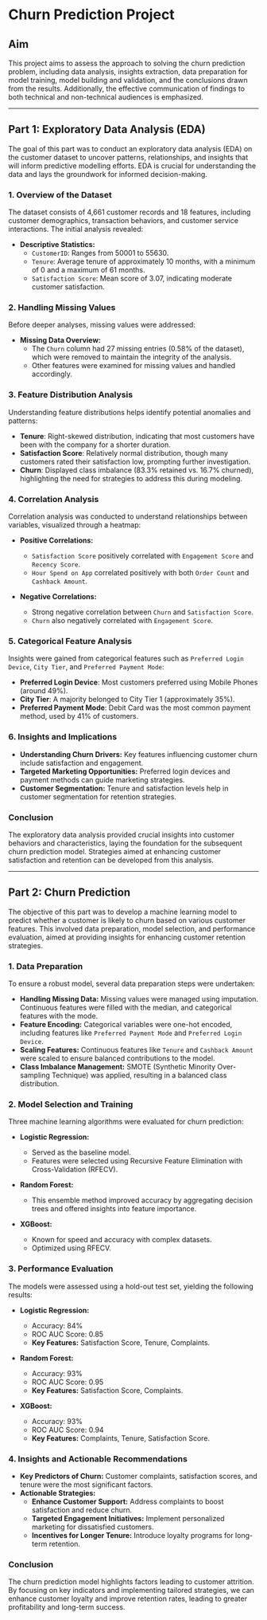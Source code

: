 # Churn Prediction Project

## Aim
This project aims to assess the approach to solving the churn prediction problem, including data analysis, insights extraction, data preparation for model training, model building and validation, and the conclusions drawn from the results. Additionally, the effective communication of findings to both technical and non-technical audiences is emphasized.

---

## Part 1: Exploratory Data Analysis (EDA)
The goal of this part was to conduct an exploratory data analysis (EDA) on the customer dataset to uncover patterns, relationships, and insights that will inform predictive modelling efforts. EDA is crucial for understanding the data and lays the groundwork for informed decision-making.

### 1. Overview of the Dataset
The dataset consists of 4,661 customer records and 18 features, including customer demographics, transaction behaviors, and customer service interactions. The initial analysis revealed:

- **Descriptive Statistics:**
  - `CustomerID`: Ranges from 50001 to 55630.
  - `Tenure`: Average tenure of approximately 10 months, with a minimum of 0 and a maximum of 61 months.
  - `Satisfaction Score`: Mean score of 3.07, indicating moderate customer satisfaction.

### 2. Handling Missing Values
Before deeper analyses, missing values were addressed:

- **Missing Data Overview:** 
  - The `Churn` column had 27 missing entries (0.58% of the dataset), which were removed to maintain the integrity of the analysis.
  - Other features were examined for missing values and handled accordingly.

### 3. Feature Distribution Analysis
Understanding feature distributions helps identify potential anomalies and patterns:

- **Tenure**: Right-skewed distribution, indicating that most customers have been with the company for a shorter duration.
- **Satisfaction Score**: Relatively normal distribution, though many customers rated their satisfaction low, prompting further investigation.
- **Churn**: Displayed class imbalance (83.3% retained vs. 16.7% churned), highlighting the need for strategies to address this during modeling.

### 4. Correlation Analysis
Correlation analysis was conducted to understand relationships between variables, visualized through a heatmap:

- **Positive Correlations:**
  - `Satisfaction Score` positively correlated with `Engagement Score` and `Recency Score`.
  - `Hour Spend on App` correlated positively with both `Order Count` and `Cashback Amount`.

- **Negative Correlations:**
  - Strong negative correlation between `Churn` and `Satisfaction Score`.
  - `Churn` also negatively correlated with `Engagement Score`.

### 5. Categorical Feature Analysis
Insights were gained from categorical features such as `Preferred Login Device`, `City Tier`, and `Preferred Payment Mode`:

- **Preferred Login Device**: Most customers preferred using Mobile Phones (around 49%).
- **City Tier**: A majority belonged to City Tier 1 (approximately 35%).
- **Preferred Payment Mode**: Debit Card was the most common payment method, used by 41% of customers.

### 6. Insights and Implications
- **Understanding Churn Drivers:** Key features influencing customer churn include satisfaction and engagement.
- **Targeted Marketing Opportunities:** Preferred login devices and payment methods can guide marketing strategies.
- **Customer Segmentation:** Tenure and satisfaction levels help in customer segmentation for retention strategies.

### Conclusion
The exploratory data analysis provided crucial insights into customer behaviors and characteristics, laying the foundation for the subsequent churn prediction model. Strategies aimed at enhancing customer satisfaction and retention can be developed from this analysis.

---

## Part 2: Churn Prediction
The objective of this part was to develop a machine learning model to predict whether a customer is likely to churn based on various customer features. This involved data preparation, model selection, and performance evaluation, aimed at providing insights for enhancing customer retention strategies.

### 1. Data Preparation
To ensure a robust model, several data preparation steps were undertaken:

- **Handling Missing Data:** Missing values were managed using imputation. Continuous features were filled with the median, and categorical features with the mode.
- **Feature Encoding:** Categorical variables were one-hot encoded, including features like `Preferred Payment Mode` and `Preferred Login Device`.
- **Scaling Features:** Continuous features like `Tenure` and `Cashback Amount` were scaled to ensure balanced contributions to the model.
- **Class Imbalance Management:** SMOTE (Synthetic Minority Over-sampling Technique) was applied, resulting in a balanced class distribution.

### 2. Model Selection and Training
Three machine learning algorithms were evaluated for churn prediction:

- **Logistic Regression:** 
  - Served as the baseline model.
  - Features were selected using Recursive Feature Elimination with Cross-Validation (RFECV).

- **Random Forest:** 
  - This ensemble method improved accuracy by aggregating decision trees and offered insights into feature importance.

- **XGBoost:** 
  - Known for speed and accuracy with complex datasets.
  - Optimized using RFECV.

### 3. Performance Evaluation
The models were assessed using a hold-out test set, yielding the following results:

- **Logistic Regression:**
  - Accuracy: 84%
  - ROC AUC Score: 0.85
  - **Key Features:** Satisfaction Score, Tenure, Complaints.

- **Random Forest:**
  - Accuracy: 93%
  - ROC AUC Score: 0.95
  - **Key Features:** Satisfaction Score, Complaints.

- **XGBoost:**
  - Accuracy: 93%
  - ROC AUC Score: 0.94
  - **Key Features:** Complaints, Tenure, Satisfaction Score.

### 4. Insights and Actionable Recommendations
- **Key Predictors of Churn:** Customer complaints, satisfaction scores, and tenure were the most significant factors.
- **Actionable Strategies:**
  - **Enhance Customer Support:** Address complaints to boost satisfaction and reduce churn.
  - **Targeted Engagement Initiatives:** Implement personalized marketing for dissatisfied customers.
  - **Incentives for Longer Tenure:** Introduce loyalty programs for long-term retention.

### Conclusion
The churn prediction model highlights factors leading to customer attrition. By focusing on key indicators and implementing tailored strategies, we can enhance customer loyalty and improve retention rates, leading to greater profitability and long-term success.
